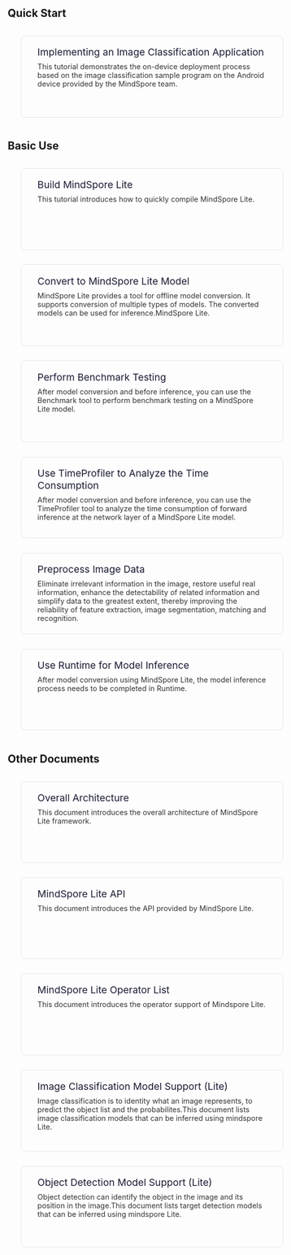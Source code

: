 <h2>Quick Start</h2>

<div style="padding:1.2rem 2rem; margin:0.9rem 1.6rem; border:1px solid #e5e5e5; border-radius:0.5rem; display:inline-block; width:450px; height:120px;">
    <a  href="https://www.mindspore.cn/tutorial/lite/en/r1.0/quick_start/quick_start.html" style="display:inline-block; text-decoration:none">
        <div>
            <div style="font-size:1.2rem; font-weight:400; margin-bottom:0.5rem;text-align:left">
                <span style="color:#1a1c33;">Implementing an Image Classification Application</span>
            </div>
            <div style="font-size:0.9rem; color:#333">
            This tutorial demonstrates the on-device deployment process based on the image classification sample program on the Android device provided by the MindSpore team.
            </div>
        </div>
    </a>
</div>

<h2>Basic Use</h2>

<div style="padding:1.2rem 2rem; margin:0.9rem 1.6rem; border:1px solid #e5e5e5; border-radius:0.5rem;display:inline-block;width:450px;height:120px; float:left">
    <a href="https://www.mindspore.cn/tutorial/lite/en/r1.0/use/build.html" style="display:block; text-decoration:none">
        <div>
            <div style="font-size:1.2rem; font-weight:400; margin-bottom:0.5rem;text-align:left">
                <span style="color:#1a1c33;">Build MindSpore Lite</span>
            </div>
            <div style="font-size:0.9rem; color:#333">
            This tutorial introduces how to quickly compile MindSpore Lite.
            </div>
        </div>
    </a>
</div>

<div style="padding:1.2rem 2rem; margin:0.9rem 1.6rem; border:1px solid #e5e5e5; border-radius:0.5rem; display:inline-block; width:450px; height:120px; ">
    <a href="https://www.mindspore.cn/tutorial/lite/en/r1.0/use/converter_tool.html" style="display:block;text-decoration:none">
        <div>
            <div style="font-size:1.2rem; font-weight:400; margin-bottom:0.5rem;text-align:left">
                <span style="color:#1a1c33;">Convert to MindSpore Lite Model</span>
            </div>
            <div style="font-size:0.9rem; color:#333">
            MindSpore Lite provides a tool for offline model conversion. It supports conversion of multiple types of models. The converted models can be used for inference.MindSpore Lite.
            </div>
        </div>
    </a>
</div>

<div style="padding:1.2rem 2rem; margin:0.9rem 1.6rem; border:1px solid #e5e5e5; border-radius:0.5rem;display:inline-block;width:450px;height:120px; float:left">
    <a href="https://www.mindspore.cn/tutorial/lite/en/r1.0/use/benchmark_tool.html" style="display:block; text-decoration:none">
        <div>
            <div style="font-size:1.2rem; font-weight:400; margin-bottom:0.5rem;text-align:left">
                <span style="color:#1a1c33;">Perform Benchmark Testing</span>
            </div>
            <div style="font-size:0.9rem; color:#333">
            After model conversion and before inference, you can use the Benchmark tool to perform benchmark testing on a MindSpore Lite model.
            </div>
        </div>
    </a>
</div>

<div style="padding:1.2rem 2rem; margin:0.9rem 1.6rem; border:1px solid #e5e5e5; border-radius:0.5rem;display:inline-block;width:450px;height:120px; float:left">
    <a href="https://www.mindspore.cn/tutorial/lite/en/r1.0/use/timeprofiler_tool.html" style="display:block; text-decoration:none">
        <div>
            <div style="font-size:1.2rem; font-weight:400; margin-bottom:0.5rem;text-align:left">
                <span style="color:#1a1c33;">Use TimeProfiler to Analyze the Time Consumption</span>
            </div>
            <div style="font-size:0.9rem; color:#333">
            After model conversion and before inference, you can use the TimeProfiler tool to analyze the time consumption of forward inference at the network layer of a MindSpore Lite model.
            </div>
        </div>
    </a>
</div>

<div style="padding:1.2rem 2rem; margin:0.9rem 1.6rem; border:1px solid #e5e5e5; border-radius:0.5rem;display:inline-block;width:450px;height:120px; float:left">
    <a href="https://www.mindspore.cn/tutorial/lite/en/r1.0/use/image_processing.html" style="display:block; text-decoration:none">
        <div>
            <div style="font-size:1.2rem; font-weight:400; margin-bottom:0.5rem;text-align:left">
                <span style="color:#1a1c33;">Preprocess Image Data</span>
            </div>
            <div style="font-size:0.9rem; color:#333">
            Eliminate irrelevant information in the image, restore useful real information, enhance the detectability of related information and simplify data to the greatest extent, thereby improving the reliability of feature extraction, image segmentation, matching and recognition.
            </div>
        </div>
    </a>
</div>

<div style="padding:1.2rem 2rem; margin:0.9rem 1.6rem; border:1px solid #e5e5e5; border-radius:0.5rem;display:inline-block;width:450px;height:120px; ">
    <a href="https://www.mindspore.cn/tutorial/lite/en/r1.0/use/runtime.html" style="display:block; text-decoration:none">
        <div>
            <div style="font-size:1.2rem; font-weight:400; margin-bottom:0.5rem;text-align:left">
                <span style="color:#1a1c33;">Use Runtime for Model Inference</span>
            </div>
            <div style="font-size:0.9rem; color:#333">
            After model conversion using MindSpore Lite, the model inference process needs to be completed in Runtime.
            </div>
        </div>
    </a>
</div>

<h2>Other Documents</h2>

<div style="padding:1.2rem 2rem; margin:0.9rem 1.6rem; border:1px solid #e5e5e5; border-radius:0.5rem;display:inline-block;width:450px;height:120px; float:left">
    <a href="https://www.mindspore.cn/doc/note/en/r1.0/design/mindspore/architecture_lite.html" style="display:block; text-decoration:none">
        <div>
            <div style="font-size:1.2rem; font-weight:400; margin-bottom:0.5rem;text-align:left">
                <span style="color:#1a1c33;">Overall Architecture</span>
            </div>
            <div style="font-size:0.9rem; color:#333">
            This document introduces the overall architecture of MindSpore Lite framework.
            </div>
        </div>
    </a>
</div>

<div style="padding:1.2rem 2rem; margin:0.9rem 1.6rem; border:1px solid #e5e5e5; border-radius:0.5rem;display:inline-block;width:450px;height:120px; float:left">
    <a href="https://www.mindspore.cn/doc/api_cpp/en/r1.0/index.html" style="display:block; text-decoration:none">
        <div>
            <div style="font-size:1.2rem; font-weight:400; margin-bottom:0.5rem;text-align:left">
                <span style="color:#1a1c33;">MindSpore Lite API</span>
            </div>
            <div style="font-size:0.9rem; color:#333">
            This document introduces the API provided by MindSpore Lite.
            </div>
        </div>
    </a>
</div>

<div style="padding:1.2rem 2rem; margin:0.9rem 1.6rem; border:1px solid #e5e5e5; border-radius:0.5rem;display:inline-block;width:450px;height:120px; float:left">
    <a href="https://www.mindspore.cn/doc/note/en/r1.0/operator_list_lite.html" style="display:block; text-decoration:none">
        <div>
            <div style="font-size:1.2rem; font-weight:400; margin-bottom:0.5rem;text-align:left">
                <span style="color:#1a1c33;">MindSpore Lite Operator List</span>
            </div>
            <div style="font-size:0.9rem; color:#333">
            This document introduces the operator support of Mindspore Lite.
            </div>
        </div>
    </a>
</div>

<div style="padding:1.2rem 2rem; margin:0.9rem 1.6rem; border:1px solid #e5e5e5; border-radius:0.5rem;display:inline-block;width:450px;height:120px; float:left">
    <a href="https://www.mindspore.cn/doc/note/en/r1.0/image_classification_lite.html" style="display:block; text-decoration:none">
        <div>
            <div style="font-size:1.2rem; font-weight:400; margin-bottom:0.5rem;text-align:left">
                <span style="color:#1a1c33;">Image Classification Model Support (Lite)</span>
            </div>
            <div style="font-size:0.9rem; color:#333">
            Image classification is to identity what an image represents, to predict the object list and the probabilites.This document lists image classification models that can be inferred using mindspore Lite.
            </div>
        </div>
    </a>
</div>

<div style="padding:1.2rem 2rem; margin:0.9rem 1.6rem; border:1px solid #e5e5e5; border-radius:0.5rem;display:inline-block;width:450px;height:120px; float:left">
    <a href="https://www.mindspore.cn/doc/note/en/r1.0/object_detection_lite.html" style="display:block; text-decoration:none">
        <div>
            <div style="font-size:1.2rem; font-weight:400; margin-bottom:0.5rem;text-align:left">
                <span style="color:#1a1c33;">Object Detection Model Support (Lite)</span>
            </div>
            <div style="font-size:0.9rem; color:#333">
            Object detection can identify the object in the image and its position in the image.This document lists target detection models that can be inferred using mindspore Lite.
            </div>
        </div>
    </a>
</div>
